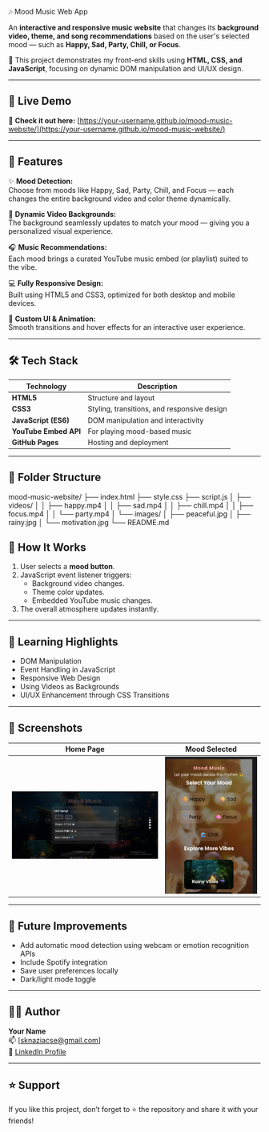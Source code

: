  🎶 Mood Music Web App

An **interactive and responsive music website** that changes its **background video, theme, and song recommendations** based on the user's selected mood — such as **Happy, Sad, Party, Chill, or Focus**.

🌈 This project demonstrates my front-end skills using **HTML, CSS, and JavaScript**, focusing on dynamic DOM manipulation and UI/UX design.

---

## 🚀 Live Demo

🔗 **Check it out here:** [https://your-username.github.io/mood-music-website/](https://your-username.github.io/mood-music-website/) 

---

## 🧠 Features

✨ **Mood Detection:**  
Choose from moods like Happy, Sad, Party, Chill, and Focus — each changes the entire background video and color theme dynamically.

🎥 **Dynamic Video Backgrounds:**  
The background seamlessly updates to match your mood — giving you a personalized visual experience.

🎧 **Music Recommendations:**  
Each mood brings a curated YouTube music embed (or playlist) suited to the vibe.

💻 **Fully Responsive Design:**  
Built using HTML5 and CSS3, optimized for both desktop and mobile devices.

🎨 **Custom UI & Animation:**  
Smooth transitions and hover effects for an interactive user experience.

---

## 🛠️ Tech Stack

| Technology | Description |
|-------------|-------------|
| **HTML5** | Structure and layout |
| **CSS3** | Styling, transitions, and responsive design |
| **JavaScript (ES6)** | DOM manipulation and interactivity |
| **YouTube Embed API** | For playing mood-based music |
| **GitHub Pages** | Hosting and deployment |

---

## 📁 Folder Structure
mood-music-website/
├── index.html
├── style.css
├── script.js
│ ├── videos/
│ │ ├── happy.mp4
│ │ ├── sad.mp4
│ │ ├── chill.mp4
│ │ ├── focus.mp4
│ │ └── party.mp4
│ └── images/
│ ├── peaceful.jpg
│ ├── rainy.jpg
│ └── motivation.jpg
└── README.md

## 🧩 How It Works

1. User selects a **mood button**.
2. JavaScript event listener triggers:
   - Background video changes.
   - Theme color updates.
   - Embedded YouTube music changes.
3. The overall atmosphere updates instantly.

---

## 🧠 Learning Highlights

- DOM Manipulation  
- Event Handling in JavaScript  
- Responsive Web Design  
- Using Videos as Backgrounds  
- UI/UX Enhancement through CSS Transitions  

---

## 📸 Screenshots


| Home Page | Mood Selected |
|------------|---------------|
| ![Home Screenshot](images/home.png) | ![Mood Screenshot](images/mood.png) |

---

## 💬 Future Improvements

- Add automatic mood detection using webcam or emotion recognition APIs  
- Include Spotify integration  
- Save user preferences locally  
- Dark/light mode toggle  
---

## 🧑‍💻 Author

**Your Name**  
📫 [sknaziacse@gmail.com]  
💼 [LinkedIn Profile](https://www.linkedin.com/in/shaik-nazia-022744381/)

---

## ⭐ Support

If you like this project, don’t forget to ⭐ the repository and share it with your friends!

